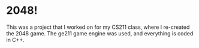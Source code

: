 # 2048!
This was a project that I worked on for my CS211 class, where I re-created the 2048 game. The ge211 game engine was used, and everything is coded in C++.
